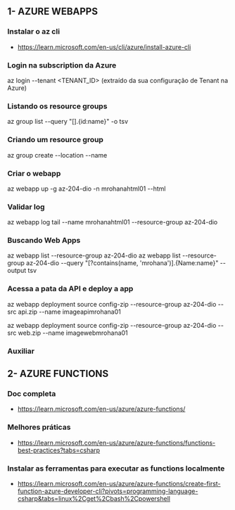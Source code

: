 ## 1- AZURE WEBAPPS

### Instalar o az cli
- https://learn.microsoft.com/en-us/cli/azure/install-azure-cli

### Login na subscription da Azure
az login --tenant <TENANT_ID> (extraído da sua configuração de Tenant na Azure)

### Listando os resource groups
az group list --query "[].{id:name}" -o tsv

### Criando um resource group
az group create --location <myLocation> --name <myUniqueRGname>

### Criar o webapp 
az webapp up -g az-204-dio -n mrohanahtml01 --html

### Validar log 
az webapp log tail --name mrohanahtml01 --resource-group az-204-dio

### Buscando Web Apps
az webapp list --resource-group az-204-dio
az webapp list --resource-group az-204-dio --query "[?contains(name, 'mrohana')].{Name:name}" --output tsv 

### Acessa a pata da API e deploy a app
az webapp deployment source config-zip --resource-group az-204-dio --src api.zip --name imageapimrohana01

az webapp deployment source config-zip --resource-group az-204-dio --src web.zip --name imagewebmrohana01

### Auxiliar





## 2- AZURE FUNCTIONS

### Doc completa
- https://learn.microsoft.com/en-us/azure/azure-functions/

### Melhores práticas
- https://learn.microsoft.com/en-us/azure/azure-functions/functions-best-practices?tabs=csharp

### Instalar as ferramentas para executar as functions localmente
- https://learn.microsoft.com/en-us/azure/azure-functions/create-first-function-azure-developer-cli?pivots=programming-language-csharp&tabs=linux%2Cget%2Cbash%2Cpowershell

